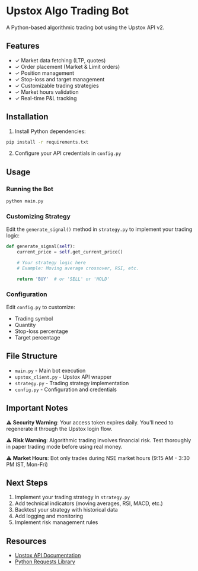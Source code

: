 # Upstox Algo Trading Bot

A Python-based algorithmic trading bot using the Upstox API v2.

## Features

- ✓ Market data fetching (LTP, quotes)
- ✓ Order placement (Market & Limit orders)
- ✓ Position management
- ✓ Stop-loss and target management
- ✓ Customizable trading strategies
- ✓ Market hours validation
- ✓ Real-time P&L tracking

## Installation

1. Install Python dependencies:
```bash
pip install -r requirements.txt
```

2. Configure your API credentials in `config.py`

## Usage

### Running the Bot

```bash
python main.py
```

### Customizing Strategy

Edit the `generate_signal()` method in `strategy.py` to implement your trading logic:

```python
def generate_signal(self):
    current_price = self.get_current_price()

    # Your strategy logic here
    # Example: Moving average crossover, RSI, etc.

    return 'BUY'  # or 'SELL' or 'HOLD'
```

### Configuration

Edit `config.py` to customize:
- Trading symbol
- Quantity
- Stop-loss percentage
- Target percentage

## File Structure

- `main.py` - Main bot execution
- `upstox_client.py` - Upstox API wrapper
- `strategy.py` - Trading strategy implementation
- `config.py` - Configuration and credentials

## Important Notes

⚠️ **Security Warning**: Your access token expires daily. You'll need to regenerate it through the Upstox login flow.

⚠️ **Risk Warning**: Algorithmic trading involves financial risk. Test thoroughly in paper trading mode before using real money.

⚠️ **Market Hours**: Bot only trades during NSE market hours (9:15 AM - 3:30 PM IST, Mon-Fri)

## Next Steps

1. Implement your trading strategy in `strategy.py`
2. Add technical indicators (moving averages, RSI, MACD, etc.)
3. Backtest your strategy with historical data
4. Add logging and monitoring
5. Implement risk management rules

## Resources

- [Upstox API Documentation](https://upstox.com/developer/api-documentation)
- [Python Requests Library](https://requests.readthedocs.io/)
